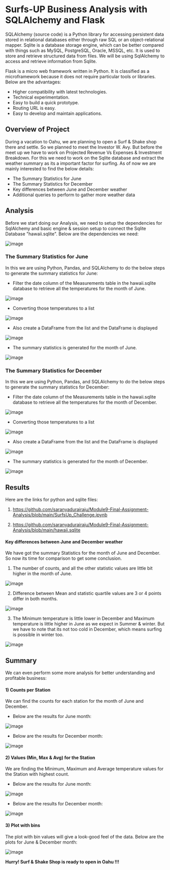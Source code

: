 # Surfs-UP Business Analysis with SQLAlchemy and Flask

SQLAlchemy (source code) is a Python library for accessing persistent data stored in relational databases either through raw SQL or an object-relational mapper. Sqlite is a database storage engine, which can be better compared with things such as MySQL, PostgreSQL, Oracle, MSSQL, etc. It is used to store and retrieve structured data from files. We will be using SqlAlchemy to access and retrieve information from Sqlite. 

Flask is a micro web framework written in Python. It is classified as a microframework because it does not require particular tools or libraries. Below are the advantages:

* Higher compatibility with latest technologies.
* Technical experimentation.
* Easy to build a quick prototype.
* Routing URL is easy.
* Easy to develop and maintain applications.

## Overview of Project

During a vacation to Oahu, we are planning to open a Surf & Shake shop there and settle. So we planned to meet the Investor W. Avy. But before the meet up we have to work on Projected Revenue Vs Expenses & Investment Breakdown. For this we need to work on the Sqlite database and extract the weather summary as its a important factor for surfing. As of now we are mainly interested to find the below details:

  *	The Summary Statistics for June
  *	The Summary Statistics for December
  *	Key differences between June and December weather
  *	Additional queries to perform to gather more weather data
   
## Analysis 

Before we start doing our Analysis, we need to setup the dependencies for SqlAlchemy and basic engine & session setup to connect the Sqlite Database "hawaii.sqlite". Below are the dependencies we need:

![image](https://user-images.githubusercontent.com/85472349/129511939-ddec48d7-86d5-4c28-a5df-d5d68e2897ce.png)
  
### The Summary Statistics for June

In this we are using Python, Pandas, and SQLAlchemy to do the below steps to generate the summary statistics for June:

* Filter the date column of the Measurements table in the hawaii.sqlite database to retrieve all the temperatures for the month of June.

![image](https://user-images.githubusercontent.com/85472349/129512394-3fa04a67-1686-4d3b-b3a0-386663dbf8d7.png)

* Converting those temperatures to a list 

![image](https://user-images.githubusercontent.com/85472349/129512416-90c2932e-0a3b-4ab0-a257-45647a312558.png)

* Also create a DataFrame from the list and the DataFrame is displayed 

![image](https://user-images.githubusercontent.com/85472349/129512451-693c5893-3926-4191-a6e9-e1f76e1824fc.png)
 
* The summary statistics is generated for the month of June.

![image](https://user-images.githubusercontent.com/85472349/129512473-6084a1bf-e0a7-4ae3-80b8-6b4bee72ca4c.png)

### The Summary Statistics for December

In this we are using Python, Pandas, and SQLAlchemy to do the below steps to generate the summary statistics for December:

* Filter the date column of the Measurements table in the hawaii.sqlite database to retrieve all the temperatures for the month of December.

![image](https://user-images.githubusercontent.com/85472349/129513407-154a0a48-b917-4386-8320-6a34ccce4c34.png)

* Converting those temperatures to a list 

![image](https://user-images.githubusercontent.com/85472349/129513435-11274225-8cf7-4499-a0d0-6a6d851e7d4f.png)

* Also create a DataFrame from the list and the DataFrame is displayed 

![image](https://user-images.githubusercontent.com/85472349/129513462-51de0b54-ed77-4a39-b8d4-32a333d2f230.png)
 
* The summary statistics is generated for the month of December.

![image](https://user-images.githubusercontent.com/85472349/129513487-a54c3d51-0fa0-41c8-ae12-d4403a113288.png)


## Results

Here are the links for python and sqlite files:

1) https://github.com/saranyadurairaju/Module9-Final-Assignment-Analysis/blob/main/SurfsUp_Challenge.ipynb

2) https://github.com/saranyadurairaju/Module9-Final-Assignment-Analysis/blob/main/hawaii.sqlite


#### Key differences between June and December weather

We have got the summary Statistics for the month of June and December. So now its time for comparison to get some conclusion. 

1) The number of counts, and all the other statistic values are little bit higher in the month of June.

![image](https://user-images.githubusercontent.com/85472349/129514695-c0d2318f-f212-4d59-ac40-a53f68d127ab.png)

2) Difference between Mean and statistic quartile values are 3 or 4 points differ in both months.

![image](https://user-images.githubusercontent.com/85472349/129514834-9036e373-fecc-42b6-bd5b-ed0931ab4a86.png)

3) The Minimum temperature is little lower in December and Maximum temperature is little higher in June as we expect in Summer & winter. But we have to note that its not too cold in December, which means surfing is possible in winter too.  

![image](https://user-images.githubusercontent.com/85472349/129514923-500408a5-2eb3-43f1-a026-d594b5d98e8d.png)


## Summary

We can even perform some more analysis for better understanding and profitable business: 


#### 1) Counts per Station 

We can find the counts for each station for the month of June and December.

* Below are the results for June month:

![image](https://user-images.githubusercontent.com/85472349/129516997-6ef03d56-3ba4-42c8-b587-9545f39e44dd.png)

* Below are the results for December month:

![image](https://user-images.githubusercontent.com/85472349/129517044-c6bc8bd9-d938-42bb-92f9-e991fbfee18d.png)


#### 2) Values (Min, Max & Avg) for the Station 

We are finding the Minimum, Maximum and Average temperature values for the Station with highest count.

* Below are the results for June month:

![image](https://user-images.githubusercontent.com/85472349/129517105-2237eaaf-c9d3-4281-af31-62c04184e235.png)

* Below are the results for December month:

![image](https://user-images.githubusercontent.com/85472349/129517139-dd0093b1-5cce-4c38-88e1-ed4f3f4fa045.png)


#### 3) Plot with bins 

The plot with bin values will give a look-good feel of the data. Below are the plots for June & December month:

![image](https://user-images.githubusercontent.com/85472349/129515702-7d96ec13-e07c-43ae-bb6a-88b83b88b40b.png)



**Hurry! Surf & Shake Shop is ready to open in Oahu !!!**